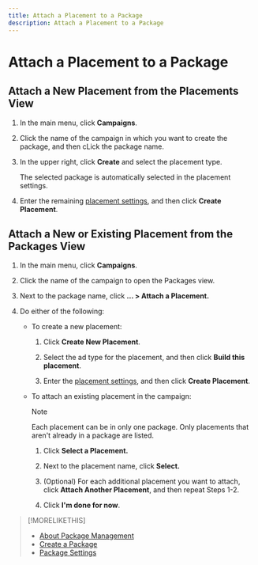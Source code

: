 ```yaml
---
title: Attach a Placement to a Package
description: Attach a Placement to a Package
---
```


# Attach a Placement to a Package

## Attach a New Placement from the Placements View

1. In the main menu, click **Campaigns**.

1. Click the name of the campaign in which you want to create the package, and then cLick the package name.

1. In the upper right, click **Create** and select the placement type.

     The selected package is automatically selected in the placement settings.

1. Enter the remaining [placement settings](placement-settings.md), and then click **Create Placement**.

## Attach a New or Existing Placement from the Packages View

1. In the main menu, click **Campaigns**.

1. Click the name of the campaign to open the Packages view.

1. Next to the package name, click  **... > Attach a Placement.**

1. Do either of the following:

    * To create a new placement:

        1. Click **Create New Placement**.

        1.  Select the ad type for the placement, and then click **Build this placement**.

        1. Enter the [placement settings](placement-settings.md), and then click **Create Placement**.

    * To attach an existing placement in the campaign:

       >[!NOTE]
       >
       >Each placement can be in only one package. Only placements that aren't already in a package are listed.
    
        1. Click **Select a Placement.**

        1. Next to the placement name, click **Select.**

        1. (Optional) For each additional placement you want to attach, click **Attach Another Placement**, and then repeat Steps 1-2.

        1. Click **I'm done for now**.

>[!MORELIKETHIS]
>
>* [About Package Management](package-about.md)
>* [Create a Package](package-create.md)
>* [Package Settings](package-settings.md)
